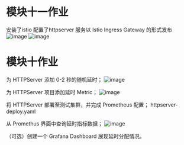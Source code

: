 # 模块十一作业
安装了istio
配置了httpserver 服务以 Istio Ingress Gateway 的形式发布
![image](https://user-images.githubusercontent.com/19473836/160321150-7a7c3917-f9e3-416f-846f-cf4c9d9e9cb4.png)
![image](https://user-images.githubusercontent.com/19473836/160321195-04eca6ef-0f07-460a-9eb4-f7e609fbcc28.png)

# 模块十作业
为 HTTPServer 添加 0-2 秒的随机延时；
![image](https://user-images.githubusercontent.com/19473836/158147889-95632269-59fc-426c-95e4-fb59760fb79a.png)

为 HTTPServer 项目添加延时 Metric；
![image](https://user-images.githubusercontent.com/19473836/158147991-16653999-f342-47a0-9b0f-b8a0a86ec332.png)

将 HTTPServer 部署至测试集群，并完成 Prometheus 配置；
httpserver-deploy.yaml

从 Promethus 界面中查询延时指标数据；
![image](https://user-images.githubusercontent.com/19473836/158151911-96e46aeb-247b-47f8-ba1f-5c462f2f9b28.png)

（可选）创建一个 Grafana Dashboard 展现延时分配情况。

